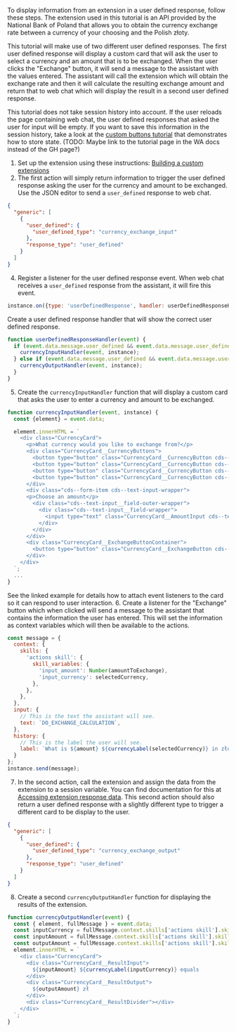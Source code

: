 To display information from an extension in a user defined response, follow these steps. The extension used in this tutorial is an API provided by the National Bank of Poland that allows you to obtain the currency exchange rate between a currency of your choosing and the Polish złoty.

This tutorial will make use of two different user defined responses. The first user defined response will display a custom card that will ask the user to select a currency and an amount that is to be exchanged. When the user clicks the "Exchange" button, it will send a message to the assistant with the values entered. The assistant will call the extension which will obtain the exchange rate and then it will calculate the resulting exchange amount and return that to web chat which will display the result in a second user defined response.

This tutorial does not take session history into account. If the user reloads the page containing web chat, the user defined responses that asked the user for input will be empty. If you want to save this information in the session history, take a look at the [custom buttons tutorial](https://github.com/watson-developer-cloud/assistant-toolkit/tree/master/integrations/webchat/examples) that demonstrates how to store state. (TODO: Maybe link to the tutorial page in the WA docs instead of the GH page?)

1. Set up the extension using these instructions: [Building a custom extensions](https://cloud.ibm.com/docs/watson-assistant?topic=watson-assistant-build-custom-extension)
2. The first action will simply return information to trigger the user defined response asking the user for the currency and amount to be exchanged. Use the JSON editor to send a `user_defined` response to web chat.
```json
{
  "generic": [
    {
      "user_defined": {
        "user_defined_type": "currency_exchange_input"
      },
      "response_type": "user_defined"
    }
  ]
}
```
4. Register a listener for the user defined response event. When web chat receives a `user_defined` response from the assistant, it will fire this event.

```javascript
instance.on({type: 'userDefinedResponse', handler: userDefinedResponseHandler});
```
Create a user defined response handler that will show the correct user defined response.
```javascript
function userDefinedResponseHandler(event) {
  if (event.data.message.user_defined && event.data.message.user_defined.user_defined_type === 'currency_exchange_input') {
    currencyInputHandler(event, instance);
  } else if (event.data.message.user_defined && event.data.message.user_defined.user_defined_type === 'currency_exchange_output') {
    currencyOutputHandler(event, instance);
  }
}
```
5. Create the `currencyInputHandler` function that will display a custom card that asks the user to enter a currency and amount to be exchanged.
```javascript
function currencyInputHandler(event, instance) {
  const {element} = event.data;

  element.innerHTML = `
    <div class="CurrencyCard">
      <p>What currency would you like to exchange from?</p>
      <div class="CurrencyCard__CurrencyButtons">
        <button type="button" class="CurrencyCard__CurrencyButton cds--tag" data-currency="eur">${currencyLabel('eur')}</button>
        <button type="button" class="CurrencyCard__CurrencyButton cds--tag" data-currency="gbp">${currencyLabel('gbp')}</button>
        <button type="button" class="CurrencyCard__CurrencyButton cds--tag" data-currency="usd">${currencyLabel('usd')}</button>
        <button type="button" class="CurrencyCard__CurrencyButton cds--tag" data-currency="jpy">${currencyLabel('jpy')}</button>
      </div>
      <div class="cds--form-item cds--text-input-wrapper">
      <p>Choose an amount</p>
        <div class="cds--text-input__field-outer-wrapper">
          <div class="cds--text-input__field-wrapper">
            <input type="text" class="CurrencyCard__AmountInput cds--text-input">
          </div>
        </div>
      </div>
      <div class="CurrencyCard__ExchangeButtonContainer">
        <button type="button" class="CurrencyCard__ExchangeButton cds--btn cds--btn--primary" disabled>Exchange</button>
      </div>
    </div>
  `;
  ...
}
```
See the linked example for details how to attach event listeners to the card so it can respond to user interaction.
6. Create a listener for the "Exchange" button which when clicked will send a message to the assistant that contains the information the user has entered. This will set the information as context variables which will then be available to the actions.
```javascript
const message = {
  context: {
    skills: {
      'actions skill': {
        skill_variables: {
          'input_amount': Number(amountToExchange),
          'input_currency': selectedCurrency,
        },
      },
    },
  },
  input: {
    // This is the text the assistant will see.
    text: `DO_EXCHANGE_CALCULATION`,
  },
  history: {
    // This is the label the user will see.
    label: `What is ${amount} ${currencyLabel(selectedCurrency)} in złoty?`,
  }
};
instance.send(message);
```
7. In the second action, call the extension and assign the data from the extension to a session variable. You can find documentation for this at [Accessing extension response data](https://cloud.ibm.com/docs/watson-assistant?topic=watson-assistant-call-extension#extension-access-response). This second action should also return a user defined response with a slightly different type to trigger a different card to be display to the user.
```json
{
  "generic": [
    {
      "user_defined": {
        "user_defined_type": "currency_exchange_output"
      },
      "response_type": "user_defined"
    }
  ]
}
```
8. Create a second `currencyOutputHandler` function for displaying the results of the extension.
```javascript
function currencyOutputHandler(event) {
  const { element, fullMessage } = event.data;
  const inputCurrency = fullMessage.context.skills['actions skill'].skill_variables.input_currency;
  const inputAmount = fullMessage.context.skills['actions skill'].skill_variables.input_amount;
  const outputAmount = fullMessage.context.skills['actions skill'].skill_variables.output_amount;
  element.innerHTML = `
    <div class="CurrencyCard">
      <div class="CurrencyCard__ResultInput">
        ${inputAmount} ${currencyLabel(inputCurrency)} equals
      </div>
      <div class="CurrencyCard__ResultOutput">
        ${outputAmount} zł
      </div>
      <div class="CurrencyCard__ResultDivider"></div>
    </div>
  `;
}
```
